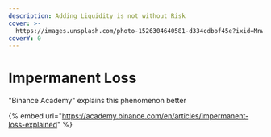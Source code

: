 ```yaml
---
description: Adding Liquidity is not without Risk
cover: >-
  https://images.unsplash.com/photo-1526304640581-d334cdbbf45e?ixid=MnwxMjA3fDB8MHxwaG90by1wYWdlfHx8fGVufDB8fHx8&ixlib=rb-1.2.1&auto=format&fit=crop&w=2970&q=80
coverY: 0
---
```


# Impermanent Loss

"Binance Academy" explains this phenomenon better

{% embed url="https://academy.binance.com/en/articles/impermanent-loss-explained" %}
